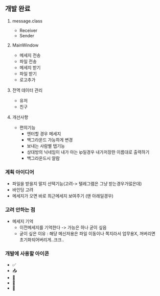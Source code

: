 ﻿## 개발 완료
1. message.class
	- Receiver
	- Sender

2. MainWindow
	- 메세지 전송
	- 파일 전송
	- 메세지 받기
	- 파일 받기
	- 로고추가

3. 전역 데이터 관리
	- 유저
	- 친구

4. 개선사항
	- 편의기능
		- 엔터할 경우 메세지 
		- 백그라운드 가능하게 변경
		- 보내는 사람별 탭기능
		- 상대방의 닉네임이 내가 아는 ip일경우 내가저장한 이름대로 출력하기
		- 백그라운드시 알람


### 계획 아이디어
- 파일을 받을지 말지 선택기능(고려-> 텔레그램은 그냥 받는경우가많은데)
- 바인딩 고려
- 메세지가 오면 바로 최근메세지 보여주기 (맨 아래일경우)


### 고려 안하는 점
- 메세지 기억
	- 이전메세지를 기억한다 -> 가능은 하나 굳이 싶음 
	- 굳이 싶은 이유 : 해당 메신저용은 파일 이동이나 쪽지라서 업무용X, 꺼버리면 초기화되어버리게..크크..



### 개발에 사용할 아이콘
- ✅ 
- 📤
- 📩 
- 📨
- 📁